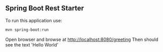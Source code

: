 ## Spring Boot Rest Starter

To run this application use:
```bash
mvn spring-boot:run
  ```

 Open browser and browse at 
[http://localhost:8080/greeting](http://localhost:8080/greeting)
Then should see the text 'Hello World'